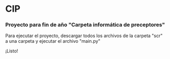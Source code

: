 # CIP
### Proyecto para fin de año "Carpeta informática de preceptores"

Para ejecutar el proyecto, descargar todos los archivos de la carpeta "scr" a una carpeta y ejecutar el archivo "main.py"

¡Listo!
